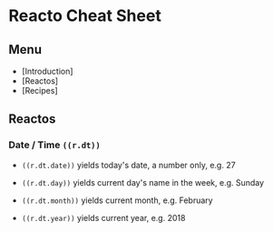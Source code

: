 # Reacto Cheat Sheet

## Menu
- [Introduction]
- [Reactos]
- [Recipes]


## Reactos

### Date / Time `((r.dt))`

- `((r.dt.date))`   yields today's date, a number only, e.g. 27

- `((r.dt.day))` yields current day's name in the week, e.g. Sunday

- `((r.dt.month))` yields current month, e.g. February

- `((r.dt.year))` yields current year, e.g. 2018
